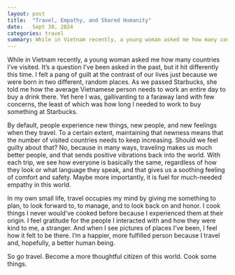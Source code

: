 ```yaml
---
layout: post
title:  "Travel, Empathy, and Shared Humanity"
date:   Sept 30, 2024
categories: travel
summary: While in Vietnam recently, a young woman asked me how many countries I’ve visited. It’s a question I’ve been asked in the past, but it hit differently this time. I felt a pang of guilt at the contrast of our lives just because we were born in two different, random places...
---
```


While in Vietnam recently, a young woman asked me how many countries I’ve visited. It’s a question I’ve been asked in the past, but it hit differently this time. I felt a pang of guilt at the contrast of our lives just because we were born in two different, random places. As we passed Starbucks, she told me how the average Vietnamese person needs to work an entire day to buy a drink there. Yet here I was, gallivanting to a faraway land with few concerns, the least of which was how long I needed to work to buy something at Starbucks.

By default, people experience new things, new people, and new feelings when they travel. To a certain extent, maintaining that newness means that the number of visited countries needs to keep increasing. Should we feel guilty about that? No, because in many ways, traveling makes us much better people, and that sends positive vibrations back into the world. With each trip, we see how everyone is basically the same, regardless of how they look or what language they speak, and that gives us a soothing feeling of comfort and safety. Maybe more importantly, it is fuel for much-needed empathy in this world.

In my own small life, travel occupies my mind by giving me something to plan, to look forward to, to manage, and to look back on and honor. I cook things I never would’ve cooked before because I experienced them at their origin. I feel gratitude for the people I interacted with and how they were kind to me, a stranger. And when I see pictures of places I’ve been, I feel how it felt to be there. I’m a happier, more fulfilled person because I travel and, hopefully, a better human being.

So go travel. Become a more thoughtful citizen of this world. Cook some things.
